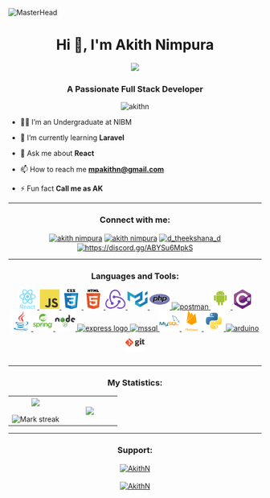 ![MasterHead](https://th.bing.com/th/id/R.618f083c61a7460ce0a6064319af41bd?rik=xVh09emgHbJ7GA&pid=ImgRaw&r=0)
<h1 align="center">Hi 👋, I'm Akith Nimpura</h1>

<p align="center" ><img  src = "https://github.com/7oSkaaa/7oSkaaa/blob/main/Images/about_me.gif?raw=true" width = 150px></p>
<h3 align="center">A Passionate Full Stack Developer</h3>
<p align="center"> <img src="https://komarev.com/ghpvc/?username=akithn&label=Profile%20views&color=0e75b6&style=flat" alt="akithn" /> </p>



- 🧑‍🎓 I’m an Undergraduate at NIBM

- 🌱 I’m currently learning **Laravel** 

- 💬 Ask me about **React**

- 📫 How to reach me **mpakithn@gmail.com**

- ⚡ Fun fact **Call me as AK**
  
---

<h3 align="center">Connect with me:</h3>
<p align="center">
<a href="https://www.linkedin.com/in/akith-nimpura-5825b2282/" target="blank"><img align="center" src="https://raw.githubusercontent.com/rahuldkjain/github-profile-readme-generator/master/src/images/icons/Social/linked-in-alt.svg" alt="akith nimpura" height="30" width="40" /></a>
<a href="https://web.facebook.com/akith.nimpura" target="blank"><img align="center" src="https://raw.githubusercontent.com/rahuldkjain/github-profile-readme-generator/master/src/images/icons/Social/facebook.svg" alt="akith nimpura" height="30" width="40" /></a>
<a href="https://www.instagram.com/akith_nimpura/?hl=en" target="blank"><img align="center" src="https://raw.githubusercontent.com/rahuldkjain/github-profile-readme-generator/master/src/images/icons/Social/instagram.svg" alt="d_theekshana_d" height="30" width="40" /></a>
<a href="https://discord.com/channels/@me"><img align="center" src="https://raw.githubusercontent.com/rahuldkjain/github-profile-readme-generator/master/src/images/icons/Social/discord.svg" alt="https://discord.gg/ABYSu6MpkS" height="30" width="40" /></a></p>

---

<h3 align="center">Languages and Tools:</h3>
<p align="center"> 
  <a href="https://reactjs.org/" target="_blank" rel="noreferrer"> <img src="https://raw.githubusercontent.com/devicons/devicon/master/icons/react/react-original-wordmark.svg" alt="react" width="40" height="40"/> </a> 
  <a href="https://developer.mozilla.org/en-US/docs/Web/JavaScript" target="_blank" rel="noreferrer"> <img src="https://raw.githubusercontent.com/devicons/devicon/master/icons/javascript/javascript-original.svg" alt="javascript" width="40" height="40"/> </a>
  <a href="https://www.w3schools.com/css/" target="_blank" rel="noreferrer"> <img src="https://raw.githubusercontent.com/devicons/devicon/master/icons/css3/css3-original-wordmark.svg" alt="css3" width="40" height="40"/> </a> 
  <a href="https://www.w3.org/html/" target="_blank" rel="noreferrer"> <img src="https://raw.githubusercontent.com/devicons/devicon/master/icons/html5/html5-original-wordmark.svg" alt="html5" width="40" height="40"/> </a>
  <a href="" target="_blank" rel="noreferrer"> <img src="https://github.com/devicons/devicon/blob/master/icons/redux/redux-original.svg" title="Redux" alt="Redux " width="40" height="40"/> </a>
  <a href="" target="_blank" rel="noreferrer"> <img src="https://github.com/devicons/devicon/blob/master/icons/materialui/materialui-original.svg" title="Material UI" alt="Material UI" width="40" height="40"/> </a>
  <a href="https://www.php.net" target="_blank" rel="noreferrer"> <img src="https://raw.githubusercontent.com/devicons/devicon/master/icons/php/php-original.svg" alt="php" width="40" height="40"/> </a>
  <a href="https://postman.com" target="_blank" rel="noreferrer"> <img src="https://www.vectorlogo.zone/logos/getpostman/getpostman-icon.svg" alt="postman" width="40" height="40"/> </a> 
  <a href="https://developer.android.com" target="_blank" rel="noreferrer"> <img src="https://raw.githubusercontent.com/devicons/devicon/master/icons/android/android-original-wordmark.svg" alt="android" width="40" height="40"/> </a> 
  <a href="https://www.w3schools.com/cs/" target="_blank" rel="noreferrer"> <img src="https://raw.githubusercontent.com/devicons/devicon/master/icons/csharp/csharp-original.svg" alt="csharp" width="40" height="40"/> </a> 
  <a href="https://www.java.com" target="_blank" rel="noreferrer"> <img src="https://raw.githubusercontent.com/devicons/devicon/master/icons/java/java-original.svg" alt="java" width="40" height="40"/> </a>
  <a href="" target="_blank" rel="noreferrer"> <img src="https://github.com/devicons/devicon/blob/master/icons/spring/spring-original-wordmark.svg" title="Spring" alt="Spring" width="40" height="40"/> </a>
  <a href="" target="_blank" rel="noreferrer"> <img src="https://github.com/devicons/devicon/blob/master/icons/nodejs/nodejs-original-wordmark.svg" title="NodeJS" alt="NodeJS" width="40" height="40"/> </a>
  <a href="" target="_blank" rel="noreferrer"> <img src="https://cdn.jsdelivr.net/gh/devicons/devicon/icons/express/express-original.svg" height="40" alt="express logo"  width="40"/> </a>
  <a href="https://www.microsoft.com/en-us/sql-server" target="_blank" rel="noreferrer"> <img src="https://www.svgrepo.com/show/303229/microsoft-sql-server-logo.svg" alt="mssql" width="40" height="40"/> </a> 
  <a href="https://www.mysql.com/" target="_blank" rel="noreferrer"> <img src="https://raw.githubusercontent.com/devicons/devicon/master/icons/mysql/mysql-original-wordmark.svg" alt="mysql" width="40" height="40"/> </a>
  <a href="" target="_blank" rel="noreferrer"> <img src="https://github.com/devicons/devicon/blob/master/icons/firebase/firebase-plain-wordmark.svg" title="Firebase" alt="Firebase" width="40" height="40"/> </a>
  <a href="https://www.python.org" target="_blank" rel="noreferrer"> <img src="https://raw.githubusercontent.com/devicons/devicon/master/icons/python/python-original.svg" alt="python" width="40" height="40"/> </a> 
  <a href="https://www.arduino.cc/" target="_blank" rel="noreferrer"> <img src="https://cdn.worldvectorlogo.com/logos/arduino-1.svg" alt="arduino" width="40" height="40"/> </a>
  <a href="" target="_blank" rel="noreferrer"> <img src="https://github.com/devicons/devicon/blob/master/icons/git/git-original-wordmark.svg" title="Git" **alt="Git" width="40" height="40"/> </a>
  
###
---

<h3 align="center">My Statistics:</h3>
<p align="center">
<table align="center">
<tr border="none">
<td width="50%" align="center">
  
  <img  align="center"  src="https://github-readme-stats.vercel.app/api?username=AkithN&theme=dark&show_icons=true&count_private=true" />
  <br></br>
  <img  title="🔥 Get streak stats for your profile at git.io/streak-stats" alt="Mark streak" src="https://github-readme-streak-stats.herokuapp.com/?user=AkithN&theme=dark&hide_border=false" /> 
</td>
<td width="50%" align="center">

  <img  align="center"  src="https://github-readme-stats.anuraghazra1.vercel.app/api/top-langs/?username=AkithN&theme=dark&hide_border=false&no-bg=true&no-frame=true&langs_count=10"/>
  
  </td>
</tr>
</table>

---
<h3 align="center">Support:</h3>
<p align="center">
  <a href="https://www.buymeacoffee.com/AkithN"> <img align="center" src="https://cdn.buymeacoffee.com/buttons/v2/default-yellow.png" height="50" width="210" alt="AkithN" /></a><br><br>
  <a href="https://ko-fi.com/AkithN"> <img align="center" src="https://cdn.ko-fi.com/cdn/kofi3.png?v=3" height="50" width="210" alt="AkithN" /></a></p><br><br>
